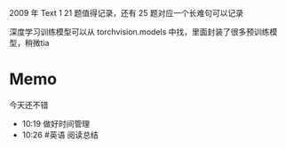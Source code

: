 2009 年 Text 1 21 题值得记录，还有 25 题对应一个长难句可以记录

深度学习训练模型可以从 torchvision.models 中找，里面封装了很多预训练模型，稍微tia

# Memo
今天还不错

- 10:19 做好时间管理 
- 10:26 #英语 阅读总结 